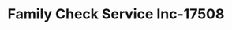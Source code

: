 ---
f_zip-code: 39669
f_state-code: MS
title: Family Check Service Inc-17508
f_phone: 601-888-4055
f_city-only: Woodville
f_address: 755 Main Street Woodville
f_location-unique-id: '17508'
slug: family-check-service-inc-17508
updated-on: '2024-05-30T13:46:58.046Z'
created-on: '2024-05-30T13:36:59.803Z'
published-on: '2024-05-30T13:54:32.469Z'
f_city-state: cms/city/woodville-ms.md
f_company: cms/company/family-check-service-inc.md
f_state: cms/state/mississippi.md
layout: '[payday-loan].html'
tags: payday-loan
---